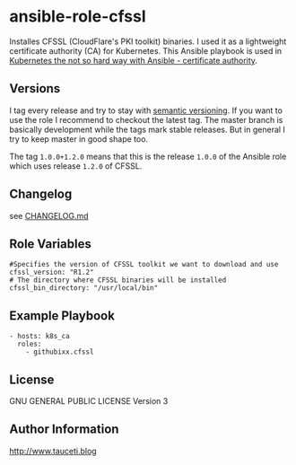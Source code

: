 ansible-role-cfssl
==================

Installes CFSSL (CloudFlare's PKI toolkit) binaries. I used it as a lightweight certificate authority (CA) for Kubernetes. This Ansible playbook is used in [Kubernetes the not so hard way with Ansible - certificate authority](https://www.tauceti.blog/post/kubernetes-the-not-so-hard-way-with-ansible-certificate-authority/).

Versions
--------

I tag every release and try to stay with [semantic versioning](http://semver.org). If you want to use the role I recommend to checkout the latest tag. The master branch is basically development while the tags mark stable releases. But in general I try to keep master in good shape too.

The tag `1.0.0+1.2.0` means that this is the release `1.0.0` of the Ansible role which uses release `1.2.0` of CFSSL.

Changelog
---------

see [CHANGELOG.md](https://github.com/githubixx/ansible-role-cfssl/blob/master/CHANGELOG.md)

Role Variables
--------------

```
#Specifies the version of CFSSL toolkit we want to download and use
cfssl_version: "R1.2"
# The directory where CFSSL binaries will be installed
cfssl_bin_directory: "/usr/local/bin"
```

Example Playbook
----------------

```
- hosts: k8s_ca
  roles:
    - githubixx.cfssl
```

License
-------

GNU GENERAL PUBLIC LICENSE Version 3

Author Information
------------------

http://www.tauceti.blog

